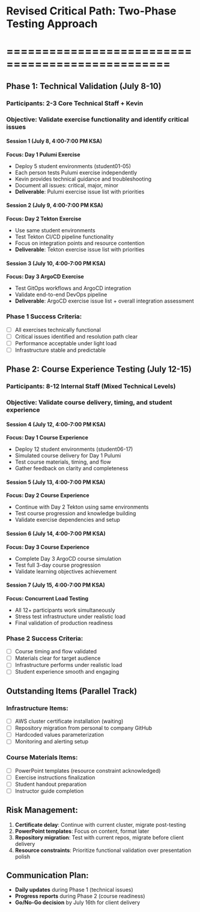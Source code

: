 # Revised Critical Path: Two-Phase Testing Approach
# =================================================

## Phase 1: Technical Validation (July 8-10)
### Participants: 2-3 Core Technical Staff + Kevin
### Objective: Validate exercise functionality and identify critical issues

#### Session 1 (July 8, 4:00-7:00 PM KSA)
**Focus: Day 1 Pulumi Exercise**
- Deploy 5 student environments (student01-05)
- Each person tests Pulumi exercise independently
- Kevin provides technical guidance and troubleshooting
- Document all issues: critical, major, minor
- **Deliverable**: Pulumi exercise issue list with priorities

#### Session 2 (July 9, 4:00-7:00 PM KSA)  
**Focus: Day 2 Tekton Exercise**
- Use same student environments
- Test Tekton CI/CD pipeline functionality
- Focus on integration points and resource contention
- **Deliverable**: Tekton exercise issue list with priorities

#### Session 3 (July 10, 4:00-7:00 PM KSA)
**Focus: Day 3 ArgoCD Exercise**
- Test GitOps workflows and ArgoCD integration
- Validate end-to-end DevOps pipeline
- **Deliverable**: ArgoCD exercise issue list + overall integration assessment

### Phase 1 Success Criteria:
- [ ] All exercises technically functional
- [ ] Critical issues identified and resolution path clear
- [ ] Performance acceptable under light load
- [ ] Infrastructure stable and predictable

## Phase 2: Course Experience Testing (July 12-15)
### Participants: 8-12 Internal Staff (Mixed Technical Levels)
### Objective: Validate course delivery, timing, and student experience

#### Session 4 (July 12, 4:00-7:00 PM KSA)
**Focus: Day 1 Course Experience**
- Deploy 12 student environments (student06-17)
- Simulated course delivery for Day 1 Pulumi
- Test course materials, timing, and flow
- Gather feedback on clarity and completeness

#### Session 5 (July 13, 4:00-7:00 PM KSA)
**Focus: Day 2 Course Experience** 
- Continue with Day 2 Tekton using same environments
- Test course progression and knowledge building
- Validate exercise dependencies and setup

#### Session 6 (July 14, 4:00-7:00 PM KSA)
**Focus: Day 3 Course Experience**
- Complete Day 3 ArgoCD course simulation
- Test full 3-day course progression
- Validate learning objectives achievement

#### Session 7 (July 15, 4:00-7:00 PM KSA)
**Focus: Concurrent Load Testing**
- All 12+ participants work simultaneously
- Stress test infrastructure under realistic load
- Final validation of production readiness

### Phase 2 Success Criteria:
- [ ] Course timing and flow validated
- [ ] Materials clear for target audience
- [ ] Infrastructure performs under realistic load
- [ ] Student experience smooth and engaging

## Outstanding Items (Parallel Track)
### Infrastructure Items:
- [ ] AWS cluster certificate installation (waiting)
- [ ] Repository migration from personal to company GitHub
- [ ] Hardcoded values parameterization
- [ ] Monitoring and alerting setup

### Course Materials Items:
- [ ] PowerPoint templates (resource constraint acknowledged)
- [ ] Exercise instructions finalization
- [ ] Student handout preparation
- [ ] Instructor guide completion

## Risk Management:
1. **Certificate delay**: Continue with current cluster, migrate post-testing
2. **PowerPoint templates**: Focus on content, format later
3. **Repository migration**: Test with current repos, migrate before client delivery
4. **Resource constraints**: Prioritize functional validation over presentation polish

## Communication Plan:
- **Daily updates** during Phase 1 (technical issues)
- **Progress reports** during Phase 2 (course readiness)
- **Go/No-Go decision** by July 16th for client delivery
